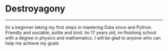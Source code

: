 
<h1><strong>Destroyagony</strong></h1>
<hr>


Im a beginner taking my first steps in mastering Data since and Python. Friendly and sociable, polite and kind. Im 17 years old, im finishing school with a degree in physics and mathematics. I will be glad to anyone who can help me achieve my goals


